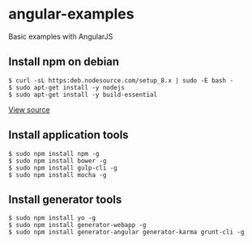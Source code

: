 # angular-examples
Basic examples with AngularJS


## Install npm on debian


```
$ curl -sL https:deb.nodesource.com/setup_8.x | sudo -E bash -
$ sudo apt-get install -y nodejs
$ sudo apt-get install -y build-essential
```

[View source](https://nodejs.org/en/download/package-manager/#debian-and-ubuntu-based-linux-distributions)


## Install application tools


```
$ sudo npm install npm -g
$ sudo npm install bower -g
$ sudo npm install gulp-cli -g
$ sudo npm install mocha -g
```


## Install generator tools


```
$ sudo npm install yo -g
$ sudo npm install generator-webapp -g
$ sudo npm install generator-angular generator-karma grunt-cli -g
```
